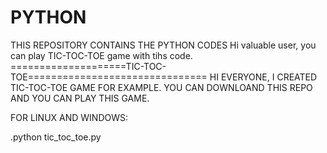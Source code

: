# PYTHON
THIS REPOSITORY CONTAINS THE PYTHON CODES
Hi valuable user, you can play TIC-TOC-TOE game with tihs code.
====================TIC-TOC-TOE===============================
HI EVERYONE,
I CREATED TIC-TOC-TOE GAME FOR EXAMPLE. YOU CAN DOWNLOAND THIS REPO AND YOU CAN PLAY THIS GAME.

FOR LINUX AND WINDOWS:

.python tic_toc_toe.py

